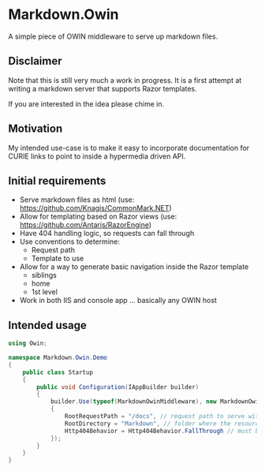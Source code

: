 # Markdown.Owin
A simple piece of OWIN middleware to serve up markdown files.

## Disclaimer
Note that this is still very much a work in progress. It is a first attempt at writing a markdown server that supports Razor templates. 

If you are interested in the idea please chime in.

## Motivation
My intended use-case is to make it easy to incorporate documentation for CURIE links to point to inside a hypermedia driven API.

## Initial requirements

* Serve markdown files as html (use: https://github.com/Knagis/CommonMark.NET)
* Allow for templating based on Razor views (use: https://github.com/Antaris/RazorEngine)
* Have 404 handling logic, so requests can fall through
* Use conventions to determine:
   * Request path
   * Template to use
* Allow for a way to generate basic navigation inside the Razor template
	* siblings
	* home
	* 1st level 
* Work in both IIS and console app ... basically any OWIN host


## Intended usage
~~~c#
using Owin;

namespace Markdown.Owin.Demo
{
	public class Startup
	{
		public void Configuration(IAppBuilder builder)
		{
			builder.Use(typeof(MarkdownOwinMiddleware), new MarkdownOwinOptions
			{
				RootRequestPath = "/docs", // request path to serve within
				RootDirectory = "Markdown", // folder where the resources (md and cshtml files) reside
				Http404Behavior = Http404Behavior.FallThrough // must be play nice with WebApi or f.ex. Nancy
			});
		}
	}
}
~~~

